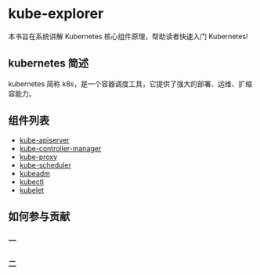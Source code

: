 # kube-explorer

本书旨在系统讲解 Kubernetes 核心组件原理，帮助读者快速入门 Kubernetes!

## kubernetes 简述

kubernetes 简称 k8s，是一个容器调度工具，它提供了强大的部署、运维、扩缩容能力。

## 组件列表

* [kube-apiserver](https://github.com/kube-incubator/kube-explorer/tree/master/content/kube-apiserver)
* [kube-controller-manager](https://github.com/kube-incubator/kube-explorer/tree/master/content/kube-controller-manager)
* [kube-proxy](https://github.com/kube-incubator/kube-explorer/tree/master/content/kube-proxy)
* [kube-scheduler](https://github.com/kube-incubator/kube-explorer/tree/master/content/kube-scheduler)
* [kubeadm](https://github.com/kube-incubator/kube-explorer/tree/master/content/kubeadm)
* [kubectl](https://github.com/kube-incubator/kube-explorer/tree/master/content/kubectl)
* [kubelet](https://github.com/kube-incubator/kube-explorer/tree/master/content/kubelet)

## 如何参与贡献

### 一

### 二
